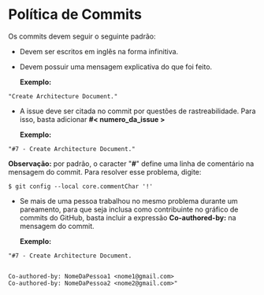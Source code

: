 # Política de Commits
Os commits devem seguir o seguinte padrão:

* Devem ser escritos em inglês na forma infinitiva.
* Devem possuir uma mensagem explicativa do que foi feito.

    **Exemplo:**
```
"Create Architecture Document."
```

* A issue deve ser citada no commit por questões de rastreabilidade. Para isso, basta adicionar **#< numero_da_issue >**

    **Exemplo:**
    
```
"#7 - Create Architecture Document."
```

**Observação:** por padrão, o caracter "**#**" define uma linha de comentário na mensagem do commit. Para resolver esse problema, digite:

```
$ git config --local core.commentChar '!'
```

* Se mais de uma pessoa trabalhou no mesmo problema durante um pareamento, para que seja inclusa como contribuinte no gráfico de commits do GitHub, basta incluir a expressão **Co-authored-by:** na mensagem do commit.

    **Exemplo:**

```
"#7 - Create Architecture Document.


Co-authored-by: NomeDaPessoa1 <nome1@gmail.com>
Co-authored-by: NomeDaPessoa2 <nome2@gmail.com>"
```